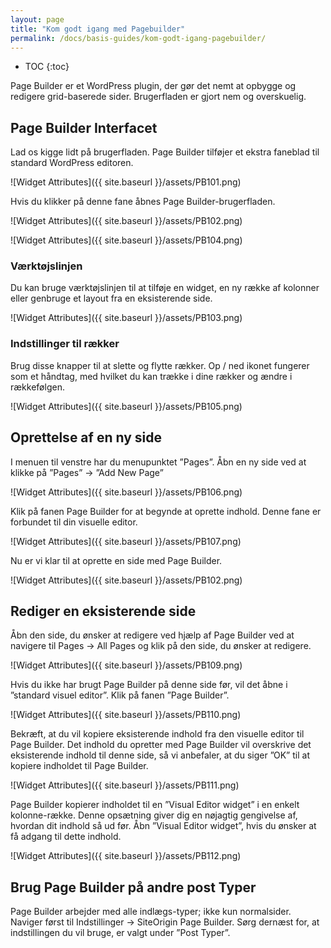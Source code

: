 ```yaml
---
layout: page
title: "Kom godt igang med Pagebuilder"
permalink: /docs/basis-guides/kom-godt-igang-pagebuilder/
---
```


* TOC
{:toc}

Page Builder er et WordPress plugin, der gør det nemt at opbygge og redigere grid-baserede sider. Brugerfladen er gjort nem og overskuelig.

## Page Builder Interfacet

Lad os kigge lidt på brugerfladen. Page Builder tilføjer et ekstra faneblad til standard WordPress editoren.

![Widget Attributes]({{ site.baseurl }}/assets/PB101.png)

Hvis du klikker på denne fane åbnes Page Builder-brugerfladen.

![Widget Attributes]({{ site.baseurl }}/assets/PB102.png)

![Widget Attributes]({{ site.baseurl }}/assets/PB104.png)

### Værktøjslinjen

Du kan bruge værktøjslinjen til at tilføje en widget, en ny række af kolonner eller genbruge et layout fra en eksisterende side.

![Widget Attributes]({{ site.baseurl }}/assets/PB103.png)

### Indstillinger til rækker

Brug disse knapper til at slette og flytte rækker. Op / ned ikonet fungerer som et håndtag, med hvilket du kan trække i dine rækker og ændre i rækkefølgen.

![Widget Attributes]({{ site.baseurl }}/assets/PB105.png)

## Oprettelse af en ny side

I menuen til venstre har du menupunktet ”Pages”. Åbn en ny side ved at klikke på ”Pages” -> ”Add New Page” 

![Widget Attributes]({{ site.baseurl }}/assets/PB106.png)

Klik på fanen Page Builder for at begynde at oprette indhold. Denne fane er forbundet til din visuelle editor.

![Widget Attributes]({{ site.baseurl }}/assets/PB107.png)

Nu er vi klar til at oprette en side med Page Builder.

![Widget Attributes]({{ site.baseurl }}/assets/PB102.png)

## Rediger en eksisterende side

Åbn den side, du ønsker at redigere ved hjælp af Page Builder ved at navigere til Pages -> All Pages og klik på den side, du ønsker at redigere.

![Widget Attributes]({{ site.baseurl }}/assets/PB109.png)

Hvis du ikke har brugt Page Builder på denne side før, vil det åbne i ”standard visuel editor”. Klik på fanen ”Page Builder”.

![Widget Attributes]({{ site.baseurl }}/assets/PB110.png)


Bekræft, at du vil kopiere eksisterende indhold fra den visuelle editor til Page Builder. Det indhold du opretter med Page Builder vil overskrive det eksisterende indhold til denne side, så vi anbefaler, at du siger ”OK” til at kopiere indholdet til Page Builder.

![Widget Attributes]({{ site.baseurl }}/assets/PB111.png)


Page Builder kopierer indholdet til en ”Visual Editor widget” i en enkelt kolonne-række. Denne opsætning giver dig en nøjagtig gengivelse af, hvordan dit indhold så ud før. Åbn ”Visual Editor widget”, hvis du ønsker at få adgang til dette indhold.

![Widget Attributes]({{ site.baseurl }}/assets/PB112.png)

## Brug Page Builder på andre post Typer

Page Builder arbejder med alle indlægs-typer; ikke kun normalsider. Naviger først til Indstillinger -> SiteOrigin Page Builder. Sørg dernæst for, at indstillingen du vil bruge, er valgt under ”Post Typer”.
